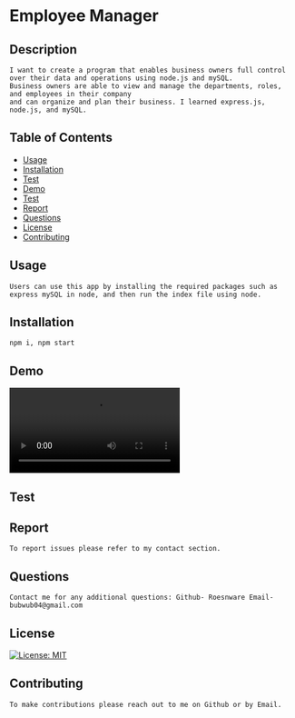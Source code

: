 # Employee Manager
## Description
    
    I want to create a program that enables business owners full control over their data and operations using node.js and mySQL.
    Business owners are able to view and manage the departments, roles, and employees in their company
    and can organize and plan their business. I learned express.js, node.js, and mySQL.

## Table of Contents

- [Usage](#usage)
- [Installation](#installation)
- [Test](#test)
- [Demo](#demo)
- [Test](#test)
- [Report](#report)
- [Questions](#questions)
- [License](#license)
- [Contributing](#contributing)

## Usage
    
    Users can use this app by installing the required packages such as express mySQL in node, and then run the index file using node.

## Installation
    
    npm i, npm start

## Demo 

![demo1](demo_employeeManager.mp4)

## Test

## Report

    To report issues please refer to my contact section.

## Questions

    Contact me for any additional questions: Github- Roesnware Email- bubwub04@gmail.com
    
## License

[![License: MIT](https://img.shields.io/badge/License-MIT-yellow.svg)](https://opensource.org/licenses/MIT)
    
## Contributing
    
    To make contributions please reach out to me on Github or by Email.
